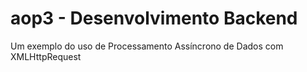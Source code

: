 # aop3 - Desenvolvimento Backend

Um exemplo do uso de Processamento Assíncrono de Dados com XMLHttpRequest

